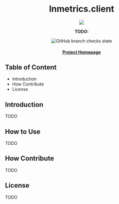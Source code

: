 <div align="center">
  <h1>lnmetrics.client</h1>

  <img src="https://github.com/OpenLNMetrics/lnmetrics.icons/blob/main/current/res/mipmap-xxxhdpi/ic_launcher.png" />

  <p>
    <strong> TODO: </strong>
  </p>

  <p>
   <img alt="GitHub branch checks state" src="https://img.shields.io/github/checks-status/OpenLNMetrics/lnmetrics.client/main?style=flat-square">
  </p>

  <h4>
    <a href="https://github.com/OpenLNMetrics">Project Homepage</a>
  </h4>
</div>

## Table of Content

- Introduction
- How Contribute
- License

## Introduction
TODO

## How to Use
TODO

## How Contribute
TODO

## License

TODO
